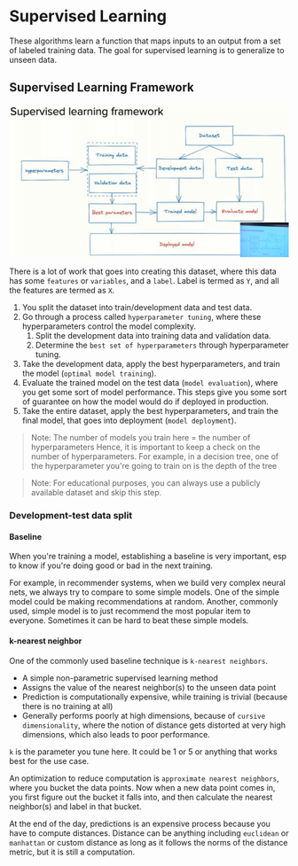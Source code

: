 # Supervised Learning

These algorithms learn a function that maps inputs to an output from a set of labeled training data. The goal for supervised learning is to generalize to unseen data. 

## Supervised Learning Framework

![Supervised Learning Framework](../images/supervised-learning-framework.png)

There is a lot of work that goes into creating this dataset, where this data has some `features` or `variables`, and a `label`. Label is termed as `Y`, and all the features are termed as `X`.

1. You split the dataset into train/development data and test data.
2. Go through a process called `hyperparameter tuning`, where these hyperparameters control the model complexity.
      1. Split the development data into training data and validation data.
      2. Determine the `best set of hyperparameters` through hyperparameter tuning.
3. Take the development data, apply the best hyperparameters, and train the model (`optimal model training`).
4. Evaluate the trained model on the test data (`model evaluation`), where you get some sort of model performance. This steps give you some sort of guarantee on how the model would do if deployed in production.
5. Take the entire dataset, apply the best hyperparameters, and train the final model, that goes into deployment (`model deployment`).

> Note: The number of models you train here = the number of hyperparameters
> Hence, it is important to keep a check on the number of hyperparameters. For example, in a decision tree, one of the hyperparameter you're going to train on is the depth of the tree

> Note: For educational purposes, you can always use a publicly available dataset and skip this step.

### Development-test data split

#### Baseline

When you're training a model, establishing a baseline is very important, esp to know if you're doing good or bad in the next training.

For example, in recommender systems, when we build very complex neural nets, we always try to compare to some simple models. One of the simple model could be making recommendations at random. Another, commonly used, simple model is to just recommend the most popular item to everyone. Sometimes it can be hard to beat these simple models.

#### k-nearest neighbor

One of the commonly used baseline technique is `k-nearest neighbors`.

* A simple non-parametric supervised learning method
* Assigns the value of the nearest neighbor(s) to the unseen data point
* Prediction is computationally expensive, while training is trivial (because there is no training at all)
* Generally performs poorly at high dimensions, because of `cursive dimensionality`, where the notion of distance gets distorted at very high dimensions, which also leads to poor performance.

`k` is the parameter you tune here. It could be 1 or 5 or anything that works best for the use case.

An optimization to reduce computation is `approximate nearest neighbors`, where you bucket the data points. Now when a new data point comes in, you first figure out the bucket it falls into, and then calculate the nearest neighbor(s) and label in that bucket.

At the end of the day, predictions is an expensive process because you have to compute distances. Distance can be anything including `euclidean` or `manhattan` or custom distance as long as it follows the norms of the distance metric, but it is still a computation.
